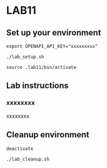 # LAB11
## Set up your environment
```
export OPENAPI_API_KEY="xxxxxxxxx"
```
```
./lab_setup.sh
```
```
source .lab11/bin/activate
```
## Lab instructions
### xxxxxxxx
xxxxxxxx

## Cleanup environment
```
deactivate
```
```
./lab_cleanup.sh
```
